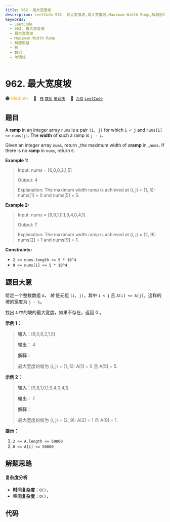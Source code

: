 ```yaml
---
title: 962. 最大宽度坡
description: LeetCode,962. 最大宽度坡,最大宽度坡,Maximum Width Ramp,解题思路,栈,数组,单调栈
keywords:
  - LeetCode
  - 962. 最大宽度坡
  - 最大宽度坡
  - Maximum Width Ramp
  - 解题思路
  - 栈
  - 数组
  - 单调栈
---
```


# 962. 最大宽度坡

🟠 <font color=#ffb800>Medium</font>&emsp; 🔖&ensp; [`栈`](/tag/stack.md) [`数组`](/tag/array.md) [`单调栈`](/tag/monotonic-stack.md)&emsp; 🔗&ensp;[`力扣`](https://leetcode.cn/problems/maximum-width-ramp) [`LeetCode`](https://leetcode.com/problems/maximum-width-ramp)

## 题目

A **ramp** in an integer array `nums` is a pair `(i, j)` for which `i < j` and
`nums[i] <= nums[j]`. The **width** of such a ramp is `j - i`.

Given an integer array `nums`, return _the maximum width of a**ramp** in
_`nums`. If there is no **ramp** in `nums`, return `0`.



**Example 1:**

> Input: nums = [6,0,8,2,1,5]
> 
> Output: 4
> 
> Explanation: The maximum width ramp is achieved at (i, j) = (1, 5): nums[1] = 0 and nums[5] = 5.

**Example 2:**

> Input: nums = [9,8,1,0,1,9,4,0,4,1]
> 
> Output: 7
> 
> Explanation: The maximum width ramp is achieved at (i, j) = (2, 9): nums[2] = 1 and nums[9] = 1.

**Constraints:**

  * `2 <= nums.length <= 5 * 10^4`
  * `0 <= nums[i] <= 5 * 10^4`


## 题目大意

给定一个整数数组 `A`， _坡_ 是元组 `(i, j)`，其中  `i < j` 且 `A[i] <= A[j]`。这样的坡的宽度为 `j - i`。

找出 `A` 中的坡的最大宽度，如果不存在，返回 0 。



**示例 1：**

> 
> 
> 
> 
> 
> **输入：**[6,0,8,2,1,5]
> 
> **输出：** 4
> 
> **解释：**
> 
> 最大宽度的坡为 (i, j) = (1, 5): A[1] = 0 且 A[5] = 5.
> 
> 

**示例 2：**

> 
> 
> 
> 
> 
> **输入：**[9,8,1,0,1,9,4,0,4,1]
> 
> **输出：** 7
> 
> **解释：**
> 
> 最大宽度的坡为 (i, j) = (2, 9): A[2] = 1 且 A[9] = 1.
> 
> 



**提示：**

  1. `2 <= A.length <= 50000`
  2. `0 <= A[i] <= 50000`




## 解题思路

#### 复杂度分析

- **时间复杂度**：`O()`，
- **空间复杂度**：`O()`，

## 代码

```javascript

```